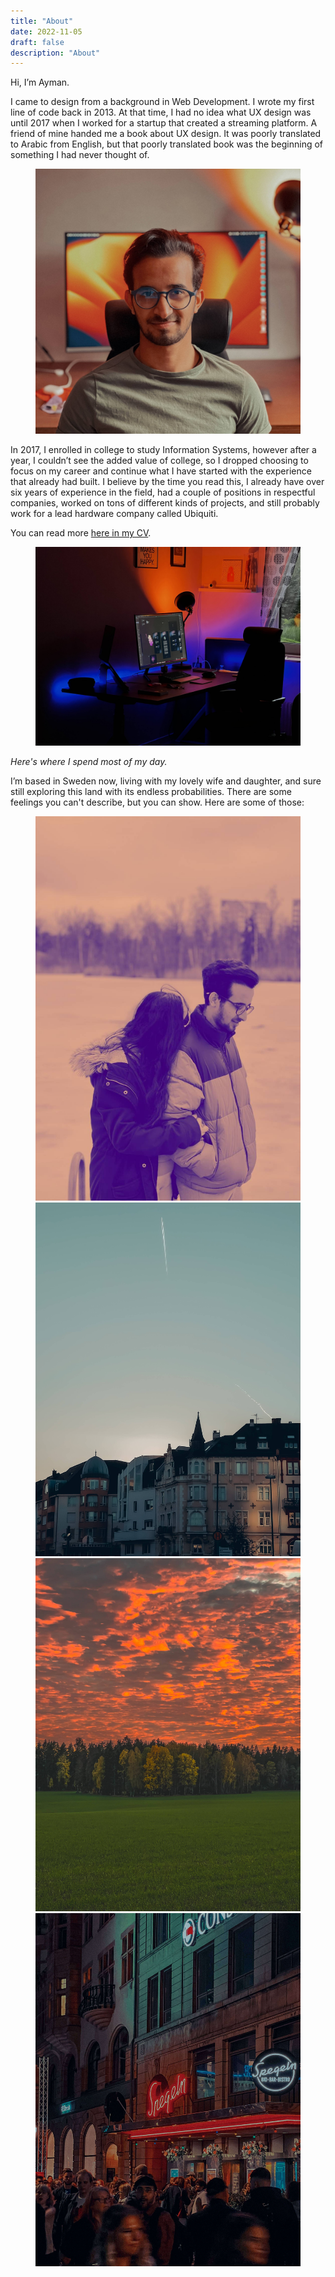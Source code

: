 ```yaml
---
title: "About"
date: 2022-11-05
draft: false
description: "About"
---
```

Hi, I’m Ayman.

I came to design from a background in Web Development. I wrote my first line of code back in 2013. At that time, I had no idea what UX design was until 2017 when I worked for a startup that created a streaming platform. A friend of mine handed me a book about UX design. It was poorly translated to Arabic from English, but that poorly translated book was the beginning of something I had never thought of. 

<figure class="img-wrapper">
    <img src="profile.jpeg" alt="Ayman's profile picture" class="max-w-[544px] w-[90vw] "/>
</figure>

In 2017, I enrolled in college to study Information Systems, however after a year, I couldn’t see the added value of college, so I dropped choosing to focus on my career and continue what I have started with the experience that already had built. I believe by the time you read this, I already have over six years of experience in the field, had a couple of positions in respectful companies, worked on tons of different kinds of projects, and still probably work for a lead hardware company called Ubiquiti.

You can read more [here in my CV](https://read.cv/aymanuz).
<figure class="img-wrapper">
    <img src="setup.jpeg" alt="setup" class="max-w-[944px] w-[90vw]"/>
</figure>
<em>Here's where I spend most of my day.</em>

I’m based in Sweden now, living with my lovely wife and daughter, and sure still exploring this land with its endless probabilities. There are some feelings you can't describe, but you can show. Here are some of those:

<figure class="img-wrapper overflow-x-auto xl:overflow-hidden w-[90vw] xl:w-[90vw] md:w-[90vw]">
    <div class="flex justify-start relative overflow-x-auto snap-x snap-mandatory">
        <div class="snap-center shrink-0 ml-6">
        <img src="with.jpeg" alt="random photos" class="h-[50vh] rounded-lg shadow-xl bg-white"/>
        </div>
        <div class="snap-center shrink-0 ml-6">
        <img src="sky.jpeg" alt="random photos" class="h-[50vh] rounded-lg shadow-xl bg-white"/>
        </div>
        <div class="snap-center shrink-0 ml-6">
        <img src="trees.jpeg" alt="random photos" class="h-[50vh] rounded-lg shadow-xl bg-white"/>
        </div>
        <div class="snap-center shrink-0 ml-6">
        <img src="malmo.jpeg" alt="random photos" class="h-[50vh] rounded-lg shadow-xl bg-white"/>
        </div>
    </div>
</figure>